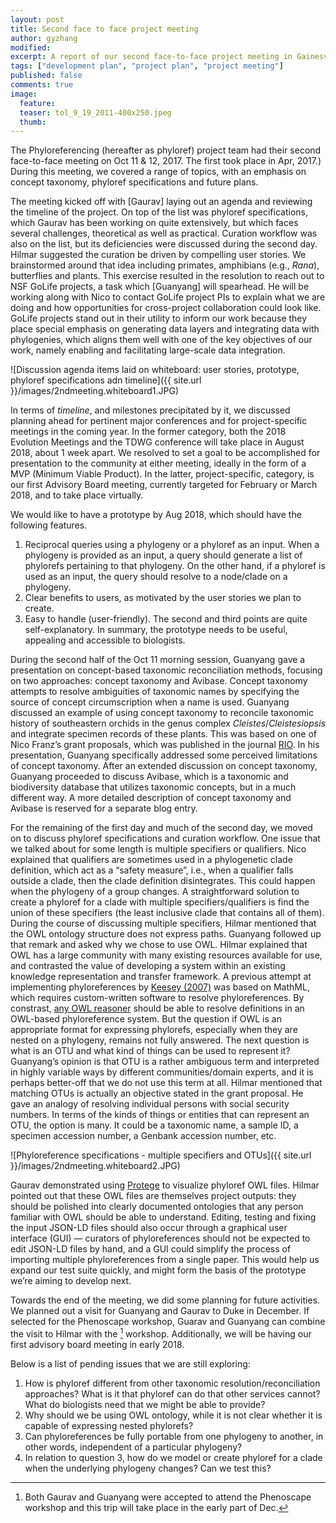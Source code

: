 ```yaml
---
layout: post
title: Second face to face project meeting
author: gyzhang
modified:
excerpt: A report of our second face-to-face project meeting in Gainesville from Oct 11-12, 2017.
tags: ["development plan", "project plan", "project meeting"]
published: false
comments: true
image:
  feature: 
  teaser: tol_9_19_2011-400x250.jpeg
  thumb: 
---
```


The Phyloreferencing (hereafter as phyloref) project team had their second face-to-face meeting on Oct 11 & 12, 2017. The first took place in Apr, 2017.) During this meeting, we covered a range of topics, with an emphasis on concept taxonomy, phyloref specifications and future plans.

The meeting kicked off with [Gaurav] laying out an agenda and reviewing the timeline of the project. On top of the list was phyloref specifications, which Gaurav has been working on quite extensively, but which faces several challenges, theoretical as well as practical. Curation workflow was also on the list, but its deficiencies were discussed during the second day. Hilmar suggested the curation be driven by compelling user stories. We brainstormed around that idea including primates, amphibians (e.g., *Rana*), butterflies and plants. This exercise resulted in the resolution to reach out to NSF GoLife projects, a task which [Guanyang] will spearhead. He will be working along with Nico to contact GoLife project PIs to explain what we are doing and how opportunities for cross-project collaboration could look like. GoLife projects stand out in their utility to inform our work because they place special emphasis on generating data layers and integrating data with phylogenies, which aligns them well with one of the key objectives of our work, namely enabling and facilitating large-scale data integration.

![Discussion agenda items laid  on whiteboard: user stories, prototype, phyloref specifications adn timeline]({{ site.url }}/images/2ndmeeting.whiteboard1.JPG)

In terms of *timeline*, and milestones precipitated by it, we discussed planning ahead for pertinent major conferences and for project-specific meetings in the coming year. In the former category, both the 2018 Evolution Meetings and the TDWG conference will take place in August 2018, about 1 week apart. We resolved to set a goal to be accomplished for presentation to the community at either meeting, ideally in the form of a MVP (Minimum Viable Product). In the latter, project-specific, category, is our first Advisory Board meeting, currently targeted for February or March 2018, and to take place virtually.

We would like to have a prototype by Aug 2018, which should have the following features. 

1. Reciprocal queries using a phylogeny or a phyloref as an input. When a phylogeny is provided as an input, a query should generate a list of phylorefs pertaining to that phylogeny. On the other hand, if a phyloref is used as an input, the query should resolve to a node/clade on a phylogeny.
2. Clear benefits to users, as motivated by the user stories we plan to create.
3. Easy to handle (user-friendly). The second and third points are quite self-explanatory. In summary, the prototype needs to be useful, appealing and accessible to biologists.

During the second half of the Oct 11 morning session, Guanyang gave a presentation on concept-based taxonomic reconciliation methods, focusing on two approaches: concept taxonomy and Avibase. Concept taxonomy attempts to resolve ambiguities of taxonomic names by specifying the source of concept circumscription when a name is used. Guanyang discussed an example of using concept taxonomy to reconcile taxonomic history of southeastern orchids in the genus complex *Cleistes*/*Cleistesiopsis* and integrate specimen records of these plants. This was based on one of Nico Franz’s grant proposals, which was published in the journal [RIO]. In his presentation, Guanyang specifically addressed some perceived limitations of concept taxonomy. After an extended discussion on concept taxonomy, Guanyang proceeded to discuss Avibase, which is a taxonomic and biodiversity database that utilizes taxonomic concepts, but in a much different way. A more detailed description of concept taxonomy and Avibase is reserved for a separate blog entry.

For the remaining of the first day and much of the second day, we moved on to discuss phyloref specifications and curation workflow. One issue that we talked about for some length is multiple specifiers or qualifiers. Nico explained that qualifiers are sometimes used in a phylogenetic clade definition, which act as a “safety measure”, i.e., when a qualifier falls outside a clade, then the clade definition disintegrates. This could happen when the phylogeny of a group changes. A straightforward solution to create a phyloref for a clade with multiple specifiers/qualifiers is find the union of these specifiers (the least inclusive clade that contains all of them). During the course of discussing multiple specifiers, Hilmar mentioned that the OWL ontology structure does not express paths. Guanyang followed up that remark and asked why we chose to use OWL. Hilmar explained that OWL has a large community with many existing resources available for use, and contrasted the value of developing a system within an existing knowledge representation and transfer framework. A previous attempt at implementing phyloreferences by [Keesey (2007)] was based on MathML, which requires custom-written software to resolve phyloreferences. By constrast, [any OWL reasoner] should be able to resolve definitions in an OWL-based phyloreference system. But the question if OWL is an appropriate format for expressing phylorefs, especially when they are nested on a phylogeny, remains not fully answered. The next question is what is an OTU and what kind of things can be used to represent it? Guanyang’s opinion is that OTU is a rather ambiguous term and interpreted in highly variable ways by different communities/domain experts, and it is perhaps better-off that we do not use this term at all. Hilmar mentioned that matching OTUs is actually an objective stated in the grant proposal. He gave an analogy of resolving individual persons with social security numbers. In terms of the kinds of things or entities that can represent an OTU, the option is many. It could be a taxonomic name, a sample ID, a specimen accession number, a Genbank accession number, etc.

![Phyloreference specifications - multiple specifiers and OTUs]({{ site.url }}/images/2ndmeeting.whiteboard2.JPG)

Gaurav demonstrated using [Protege] to visualize phyloref OWL files. Hilmar pointed out that these OWL files are themselves project outputs: they should be polished into clearly documented ontologies that any person familiar with OWL should be able to understand. Editing, testing and fixing the input JSON-LD files should also occur through a graphical user interface (GUI) — curators of phyloreferences should not be expected to edit JSON-LD files by hand, and a GUI could simplify the process of importing multiple phyloreferences from a single paper. This would help us expand our test suite quickly, and might form the basis of the prototype we’re aiming to develop next.

Towards the end of the meeting, we did some planning for future activities. We planned out a visit for Guanyang and Gaurav to Duke in December. If selected for the Phenoscape workshop, Guarav and Guanyang can combine the visit to Hilmar with the [^workshop] workshop. Additionally, we will be having our first advisory board meeting in early 2018.

Below is a list of pending issues that we are still exploring:

1. How is phyloref different from other taxonomic resolution/reconciliation approaches? What is it that phyloref can do that other services cannot? What do biologists need that we might be able to provide?
2. Why should we be using OWL ontology, while it is not clear whether it is capable of expressing nested phylorefs?
3. Can phyloreferences be fully portable from one phylogeny to another, in other words, independent of a particular phylogeny?
4. In relation to question 3, how do we model or create phyloref for a clade when the underlying phylogeny changes? Can we test this?

[^horizon]: The symposium proposal submitted by Guanyang was not accepted for Evolution 2018, but Gaurav should still look into submitting a talk abstract to another symposium.
[^workshop]: Both Gaurav and Guanyang were accepted to attend the Phenoscape workshop and this trip will take place in the early part of Dec. 

[blog/report here]: http://www.phyloref.org/blog/2017/04/first-face-to-face-project-meeting/
[GoLife]: https://www.nsf.gov/funding/pgm_summ.jsp?pims_id=5129
[RIO]: https://riojournal.com/article/10610/
[Keesey (2007)]: http://onlinelibrary.wiley.com/doi/10.1111/j.1463-6409.2007.00302.x/full
[any OWL reasoner]: http://owl.cs.manchester.ac.uk/tools/list-of-reasoners/
[Protege]: https://protege.stanford.edu/
